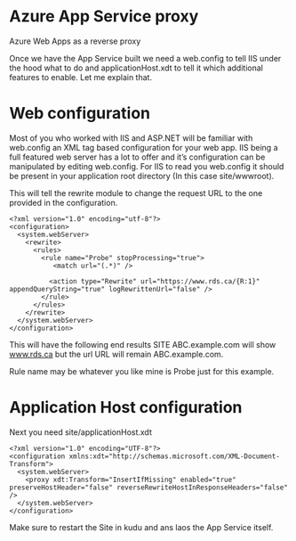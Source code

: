 # Azure App Service proxy
Azure Web Apps as a reverse proxy 



Once we have the App Service built we need a web.config to tell IIS under the hood what to do and applicationHost.xdt to tell it which additional features to enable. Let me explain that.

# Web configuration
Most of you who worked with IIS and ASP.NET will be familiar with web.config an XML tag based configuration for your web app. IIS being a full featured web server has a lot to offer and it’s configuration can be manipulated by editing web.config. For IIS to read you web.config it should be present in your application root directory (In this case site/wwwroot).

This will tell the rewrite module to change the request URL to the one provided in the configuration.
```
<?xml version="1.0" encoding="utf-8"?>
<configuration>
  <system.webServer>
    <rewrite>
      <rules>
        <rule name="Probe" stopProcessing="true">
           <match url="(.*)" />

          <action type="Rewrite" url="https://www.rds.ca/{R:1}" appendQueryString="true" logRewrittenUrl="false" />
        </rule>
      </rules>
    </rewrite>
  </system.webServer>
</configuration>
```
This will have the following end results SITE ABC.example.com will show www.rds.ca but the url URL will remain ABC.example.com.

Rule name may be whatever you like mine is Probe just for this example. 


# Application Host configuration
Next you  need site/applicationHost.xdt 

```
<?xml version="1.0" encoding="UTF-8"?>
<configuration xmlns:xdt="http://schemas.microsoft.com/XML-Document-Transform">
  <system.webServer>
    <proxy xdt:Transform="InsertIfMissing" enabled="true" preserveHostHeader="false" reverseRewriteHostInResponseHeaders="false" />
  </system.webServer>
</configuration>
```

Make sure to restart the Site in kudu and ans laos the App Service itself.
